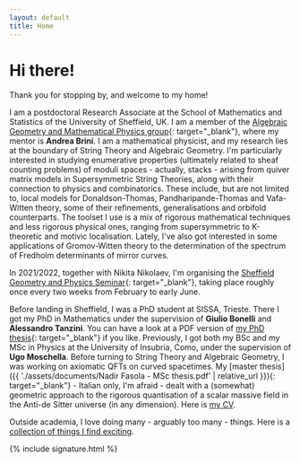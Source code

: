 ```yaml
---
layout: default
title: Home
---
```


# Hi there!

Thank you for stopping by, and welcome to my home!

I am a postdoctoral Research Associate at the School of Mathematics and Statistics of the University of Sheffield, UK. I am a member of the [Algebraic Geometry and Mathematical Physics group](http://alg-geom.group.shef.ac.uk/){: target="\_blank"}, where my mentor is **Andrea Brini**. I am a mathematical physicist, and my research lies at the boundary of String Theory and Algebraic Geometry. I'm particularly interested in studying enumerative properties (ultimately related to sheaf counting problems) of moduli spaces - actually, stacks - arising from quiver matrix models in Supersymmetric String Theories, along with their connection to physics and combinatorics. These include, but are not limited to, local models for Donaldson-Thomas, Pandharipande-Thomas and Vafa-Witten theory, some of their refinements, generalisations and orbifold counterparts. The toolset I use is a mix of rigorous mathematical techniques and less rigorous physical ones, ranging from supersymmetric to K-theoretic and motivic localisation. Lately, I've also got interested in some applications of Gromov-Witten theory to the determination of the spectrum of Fredholm determinants of mirror curves.

In 2021/2022, together with Nikita Nikolaev, I'm organising the [Sheffield Geometry and Physics Seminar](http://alg-geom.group.shef.ac.uk/seminars/SGaPS/){: target="\_blank"}, taking place roughly once every two weeks from February to early June.

Before landing in Sheffield, I was a PhD student at SISSA, Trieste. There I got my PhD in Mathematics under the supervision of **Giulio Bonelli** and **Alessandro Tanzini**. You can have a look at a PDF version of [my PhD thesis](https://iris.sissa.it/retrieve/handle/20.500.11767/116289/129656/PhD%20Thesis%20-%20Nadir%20Fasola.pdf){: target="\_blank"} if you like. Previously, I got both my BSc and my MSc in Physics at the University of Insubria, Como, under the supervision of **Ugo Moschella**. Before turning to String Theory and Algebraic Geometry, I was working on axiomatic QFTs on curved spacetimes. My [master thesis]({{ './assets/documents/Nadir Fasola - MSc thesis.pdf' | relative_url }}){: target="\_blank"} - Italian only, I'm afraid - dealt with a (somewhat) geometric approach to the rigorous quantisation of a scalar massive field in the Anti-de Sitter universe (in any dimension). Here is [my CV](./cv).

Outside academia, I love doing many - arguably too many - things. Here is a [collection of things I find exciting](./alter-ego/).

{% include signature.html %}
